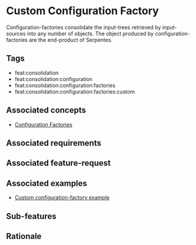 # Custom Configuration Factory

Configuration-factories consolidate the input-trees retrieved by input-sources into any number of objects.
The object produced by configuration-factories are the end-product of Serpentes.

## Tags

- feat:consolidation
- feat:consolidation:configuration
- feat:consolidation:configuration:factories
- feat:consolidation:configuration:factories:custom

## Associated concepts

- [Configuration Factories](../../../../../concepts/consolidation/factories.md)

## Associated requirements

## Associated feature-request

## Associated examples

- [Custom configuration-factory example](../../../../../../../../../examples/consolidation/configuration/factories/custom-configuration-factory-example)

## Sub-features

## Rationale

